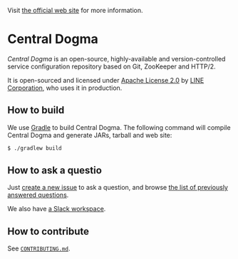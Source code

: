 Visit [the official web site](https://line.github.io/centraldogma/) for more information.

# Central Dogma

_Central Dogma_ is an open-source, highly-available and version-controlled service configuration repository based on Git, ZooKeeper and HTTP/2.

It is open-sourced and licensed under [Apache License 2.0](https://tldrlegal.com/license/apache-license-2.0-(apache-2.0)) by [LINE Corporation](http://linecorp.com/en/), who uses it in production.

## How to build

We use [Gradle](https://gradle.org/) to build Central Dogma. The following command will compile Central Dogma and generate JARs, tarball and web site:

```bash
$ ./gradlew build
```

## How to ask a questio

Just [create a new issue](https://github.com/line/centraldogma/issues/new) to ask a question, and browse [the list of previously answered questions](https://github.com/line/centraldogma/issues?q=label%3Aquestion-answered).

We also have [a Slack workspace](https://join.slack.com/t/central-dogma/shared_invite/enQtNjA5NDk5MTExODQzLWFhOWU2NGZhNDk3MjBmNzczZDYyZjRmMTI1MzdiNGI3OTcwNWZlOTkyY2U3Nzk4YTM2NzQ2NGJhMjQ1NzJlNzQ).

## How to contribute

See [`CONTRIBUTING.md`](CONTRIBUTING.md).
